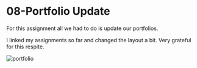 # 08-Portfolio Update

For this assignment all we had to do is update our portfolios.

I linked my assignments so far and changed the layout a bit. Very grateful for this respite.

![portfolio](./assets/portfolio-update.gif)
